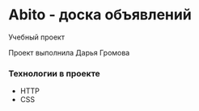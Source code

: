 # Abito - доска объявлений
Учебный проект

Проект выполнила Дарья Громова

### Технологии в проекте
- HTTP
- CSS
